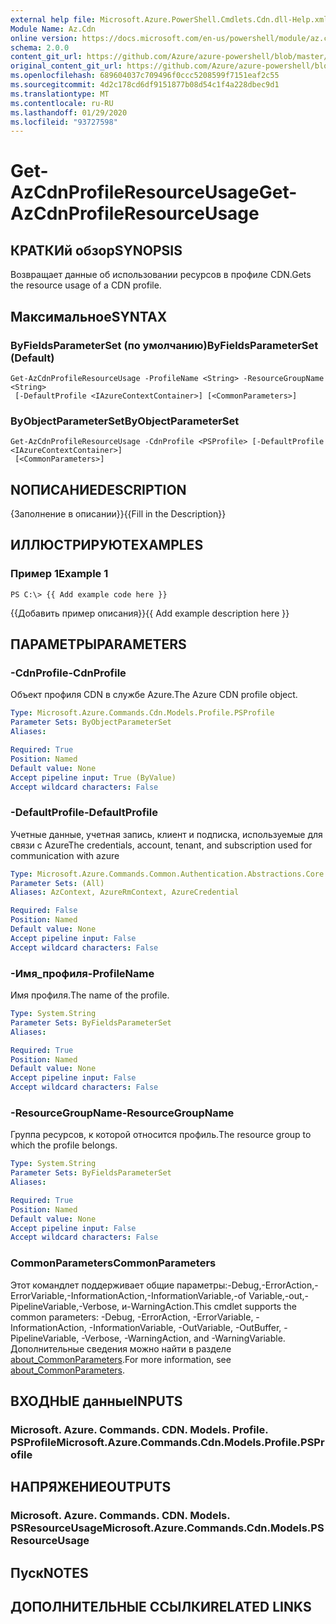 ```yaml
---
external help file: Microsoft.Azure.PowerShell.Cmdlets.Cdn.dll-Help.xml
Module Name: Az.Cdn
online version: https://docs.microsoft.com/en-us/powershell/module/az.cdn/get-azcdnprofileresourceusage
schema: 2.0.0
content_git_url: https://github.com/Azure/azure-powershell/blob/master/src/Cdn/Cdn/help/Get-AzCdnProfileResourceUsage.md
original_content_git_url: https://github.com/Azure/azure-powershell/blob/master/src/Cdn/Cdn/help/Get-AzCdnProfileResourceUsage.md
ms.openlocfilehash: 689604037c709496f0ccc5208599f7151eaf2c55
ms.sourcegitcommit: 4d2c178cd6df9151877b08d54c1f4a228dbec9d1
ms.translationtype: MT
ms.contentlocale: ru-RU
ms.lasthandoff: 01/29/2020
ms.locfileid: "93727598"
---
```

# <span data-ttu-id="674bf-101">Get-AzCdnProfileResourceUsage</span><span class="sxs-lookup"><span data-stu-id="674bf-101">Get-AzCdnProfileResourceUsage</span></span>

## <span data-ttu-id="674bf-102">КРАТКИй обзор</span><span class="sxs-lookup"><span data-stu-id="674bf-102">SYNOPSIS</span></span>
<span data-ttu-id="674bf-103">Возвращает данные об использовании ресурсов в профиле CDN.</span><span class="sxs-lookup"><span data-stu-id="674bf-103">Gets the resource usage of a CDN profile.</span></span>

## <span data-ttu-id="674bf-104">Максимальное</span><span class="sxs-lookup"><span data-stu-id="674bf-104">SYNTAX</span></span>

### <span data-ttu-id="674bf-105">ByFieldsParameterSet (по умолчанию)</span><span class="sxs-lookup"><span data-stu-id="674bf-105">ByFieldsParameterSet (Default)</span></span>
```
Get-AzCdnProfileResourceUsage -ProfileName <String> -ResourceGroupName <String>
 [-DefaultProfile <IAzureContextContainer>] [<CommonParameters>]
```

### <span data-ttu-id="674bf-106">ByObjectParameterSet</span><span class="sxs-lookup"><span data-stu-id="674bf-106">ByObjectParameterSet</span></span>
```
Get-AzCdnProfileResourceUsage -CdnProfile <PSProfile> [-DefaultProfile <IAzureContextContainer>]
 [<CommonParameters>]
```

## <span data-ttu-id="674bf-107">NОПИСАНИЕ</span><span class="sxs-lookup"><span data-stu-id="674bf-107">DESCRIPTION</span></span>
<span data-ttu-id="674bf-108">{Заполнение в описании}}</span><span class="sxs-lookup"><span data-stu-id="674bf-108">{{Fill in the Description}}</span></span>

## <span data-ttu-id="674bf-109">ИЛЛЮСТРИРУЮТ</span><span class="sxs-lookup"><span data-stu-id="674bf-109">EXAMPLES</span></span>

### <span data-ttu-id="674bf-110">Пример 1</span><span class="sxs-lookup"><span data-stu-id="674bf-110">Example 1</span></span>
```
PS C:\> {{ Add example code here }}
```

<span data-ttu-id="674bf-111">{{Добавить пример описания}}</span><span class="sxs-lookup"><span data-stu-id="674bf-111">{{ Add example description here }}</span></span>

## <span data-ttu-id="674bf-112">ПАРАМЕТРЫ</span><span class="sxs-lookup"><span data-stu-id="674bf-112">PARAMETERS</span></span>

### <span data-ttu-id="674bf-113">-CdnProfile</span><span class="sxs-lookup"><span data-stu-id="674bf-113">-CdnProfile</span></span>
<span data-ttu-id="674bf-114">Объект профиля CDN в службе Azure.</span><span class="sxs-lookup"><span data-stu-id="674bf-114">The Azure CDN profile object.</span></span>

```yaml
Type: Microsoft.Azure.Commands.Cdn.Models.Profile.PSProfile
Parameter Sets: ByObjectParameterSet
Aliases:

Required: True
Position: Named
Default value: None
Accept pipeline input: True (ByValue)
Accept wildcard characters: False
```

### <span data-ttu-id="674bf-115">-DefaultProfile</span><span class="sxs-lookup"><span data-stu-id="674bf-115">-DefaultProfile</span></span>
<span data-ttu-id="674bf-116">Учетные данные, учетная запись, клиент и подписка, используемые для связи с Azure</span><span class="sxs-lookup"><span data-stu-id="674bf-116">The credentials, account, tenant, and subscription used for communication with azure</span></span>

```yaml
Type: Microsoft.Azure.Commands.Common.Authentication.Abstractions.Core.IAzureContextContainer
Parameter Sets: (All)
Aliases: AzContext, AzureRmContext, AzureCredential

Required: False
Position: Named
Default value: None
Accept pipeline input: False
Accept wildcard characters: False
```

### <span data-ttu-id="674bf-117">-Имя_профиля</span><span class="sxs-lookup"><span data-stu-id="674bf-117">-ProfileName</span></span>
<span data-ttu-id="674bf-118">Имя профиля.</span><span class="sxs-lookup"><span data-stu-id="674bf-118">The name of the profile.</span></span>

```yaml
Type: System.String
Parameter Sets: ByFieldsParameterSet
Aliases:

Required: True
Position: Named
Default value: None
Accept pipeline input: False
Accept wildcard characters: False
```

### <span data-ttu-id="674bf-119">-ResourceGroupName</span><span class="sxs-lookup"><span data-stu-id="674bf-119">-ResourceGroupName</span></span>
<span data-ttu-id="674bf-120">Группа ресурсов, к которой относится профиль.</span><span class="sxs-lookup"><span data-stu-id="674bf-120">The resource group to which the profile belongs.</span></span>

```yaml
Type: System.String
Parameter Sets: ByFieldsParameterSet
Aliases:

Required: True
Position: Named
Default value: None
Accept pipeline input: False
Accept wildcard characters: False
```

### <span data-ttu-id="674bf-121">CommonParameters</span><span class="sxs-lookup"><span data-stu-id="674bf-121">CommonParameters</span></span>
<span data-ttu-id="674bf-122">Этот командлет поддерживает общие параметры:-Debug,-ErrorAction,-ErrorVariable,-InformationAction,-InformationVariable,-of Variable,-out,-PipelineVariable,-Verbose, и-WarningAction.</span><span class="sxs-lookup"><span data-stu-id="674bf-122">This cmdlet supports the common parameters: -Debug, -ErrorAction, -ErrorVariable, -InformationAction, -InformationVariable, -OutVariable, -OutBuffer, -PipelineVariable, -Verbose, -WarningAction, and -WarningVariable.</span></span> <span data-ttu-id="674bf-123">Дополнительные сведения можно найти в разделе [about_CommonParameters](https://go.microsoft.com/fwlink/?LinkID=113216).</span><span class="sxs-lookup"><span data-stu-id="674bf-123">For more information, see [about_CommonParameters](https://go.microsoft.com/fwlink/?LinkID=113216).</span></span>

## <span data-ttu-id="674bf-124">ВХОДНЫЕ данные</span><span class="sxs-lookup"><span data-stu-id="674bf-124">INPUTS</span></span>

### <span data-ttu-id="674bf-125">Microsoft. Azure. Commands. CDN. Models. Profile. PSProfile</span><span class="sxs-lookup"><span data-stu-id="674bf-125">Microsoft.Azure.Commands.Cdn.Models.Profile.PSProfile</span></span>

## <span data-ttu-id="674bf-126">НАПРЯЖЕНИЕ</span><span class="sxs-lookup"><span data-stu-id="674bf-126">OUTPUTS</span></span>

### <span data-ttu-id="674bf-127">Microsoft. Azure. Commands. CDN. Models. PSResourceUsage</span><span class="sxs-lookup"><span data-stu-id="674bf-127">Microsoft.Azure.Commands.Cdn.Models.PSResourceUsage</span></span>

## <span data-ttu-id="674bf-128">Пуск</span><span class="sxs-lookup"><span data-stu-id="674bf-128">NOTES</span></span>

## <span data-ttu-id="674bf-129">ДОПОЛНИТЕЛЬНЫЕ ССЫЛКИ</span><span class="sxs-lookup"><span data-stu-id="674bf-129">RELATED LINKS</span></span>
